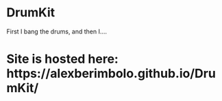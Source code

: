 # DrumKit

First I bang the drums, and then I....

<h1>
Site is hosted here:
https://alexberimbolo.github.io/DrumKit/
</h1>
